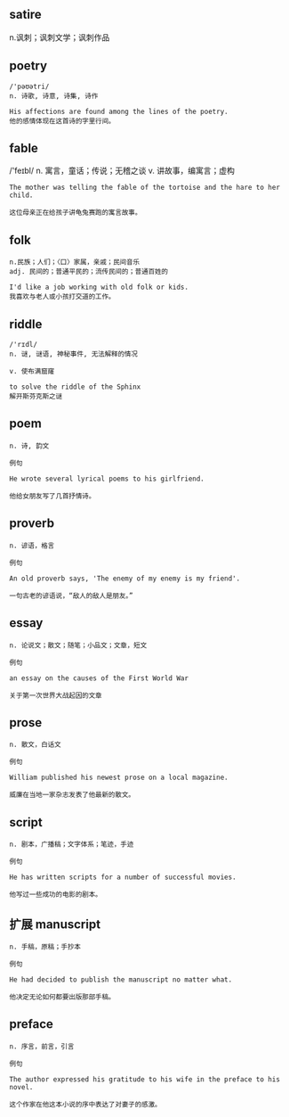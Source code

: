 ## satire
n.讽刺；讽刺文学；讽刺作品

## poetry
```
/'pəʊətri/
n. 诗歌, 诗意, 诗集, 诗作

His affections are found among the lines of the poetry.
他的感情体现在这首诗的字里行间。
```

## fable
/'feɪbl/
n. 寓言，童话；传说；无稽之谈
v. 讲故事，编寓言；虚构
```
The mother was telling the fable of the tortoise and the hare to her child.

这位母亲正在给孩子讲龟兔赛跑的寓言故事。
```

## folk
```
n.民族；人们；〈口〉家属，亲戚；民间音乐
adj. 民间的；普通平民的；流传民间的；普通百姓的

I'd like a job working with old folk or kids.
我喜欢与老人或小孩打交道的工作。
```

## riddle
```
/'rɪdl/
n. 谜, 谜语, 神秘事件, 无法解释的情况

v. 使布满窟窿

to solve the riddle of the Sphinx
解开斯芬克斯之谜
```

## poem
```
n. 诗, 韵文

例句

He wrote several lyrical poems to his girlfriend.

他给女朋友写了几首抒情诗。
```
## proverb
```
n. 谚语，格言

例句

An old proverb says, 'The enemy of my enemy is my friend'.

一句古老的谚语说，“敌人的敌人是朋友。”
```
## essay
```
n. 论说文；散文；随笔；小品文；文章，短文

例句

an essay on the causes of the First World War

关于第一次世界大战起因的文章
```
## prose
```
n. 散文，白话文

例句

William published his newest prose on a local magazine.

威廉在当地一家杂志发表了他最新的散文。
```
## script
```
n. 剧本，广播稿；文字体系；笔迹，手迹

例句

He has written scripts for a number of successful movies.

他写过一些成功的电影的剧本。
```
## 扩展  manuscript
```
n. 手稿，原稿；手抄本

例句

He had decided to publish the manuscript no matter what.

他决定无论如何都要出版那部手稿。
```
## preface
```
n. 序言，前言，引言

例句

The author expressed his gratitude to his wife in the preface to his novel.

这个作家在他这本小说的序中表达了对妻子的感激。
```